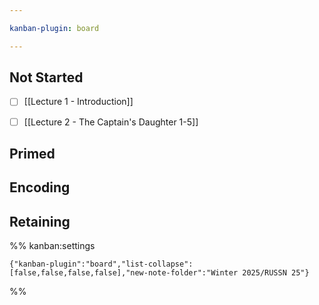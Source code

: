 ```yaml
---

kanban-plugin: board

---
```


## Not Started

- [ ] [[Lecture 1 - Introduction]]
- [ ] [[Lecture 2 - The Captain's Daughter 1-5]]


## Primed



## Encoding



## Retaining





%% kanban:settings
```
{"kanban-plugin":"board","list-collapse":[false,false,false,false],"new-note-folder":"Winter 2025/RUSSN 25"}
```
%%